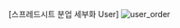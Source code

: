 [스프레드시트 분업 세부화 User] ![user_order](https://github.com/user-attachments/assets/b4d9b186-3579-4e64-8284-7455259a6ead)
